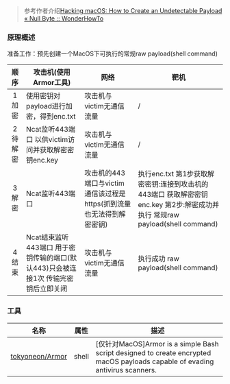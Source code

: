 >参考作者介绍[Hacking macOS: How to Create an Undetectable Payload « Null Byte :: WonderHowTo](https://null-byte.wonderhowto.com/how-to/hacking-macos-create-undetectable-payload-0189715/)

### 原理概述

准备工作：预先创建一个MacOS下可执行的常规raw payload(shell command)

|顺序|攻击机(使用Armor工具)|网络|靶机|
|:-------------:|--|--|-----|
|1加密|使用密钥对payload进行加密，得到enc.txt|攻击机与victim无通信流量|/|
|2待解密|Ncat监听443端口 以供victim访问并获取解密密钥enc.key|攻击机与victim无通信流量|/|
|3解密|Ncat监听443端口|攻击机的443端口与victim通信该过程是https(抓到流量也无法得到解密密钥)|执行enc.txt 第1步获取解密密钥:连接到攻击机的443端口 获取解密密钥enc.key 第2步:解密成功并执行 常规raw payload(shell command)|
|4结束|Ncat结束监听443端口 用于密钥传输的端口(默认443)只会被连接1次 传输完密钥后立即关闭|攻击机与victim无通信流量|执行成功 raw payload(shell command)|

### 工具

|名称|属性|描述|
|:-------------:|--|-----|
|[tokyoneon/Armor](https://github.com/tokyoneon/Armor)|shell|[仅针对MacOS]Armor is a simple Bash script designed to create encrypted macOS payloads capable of evading antivirus scanners.|
